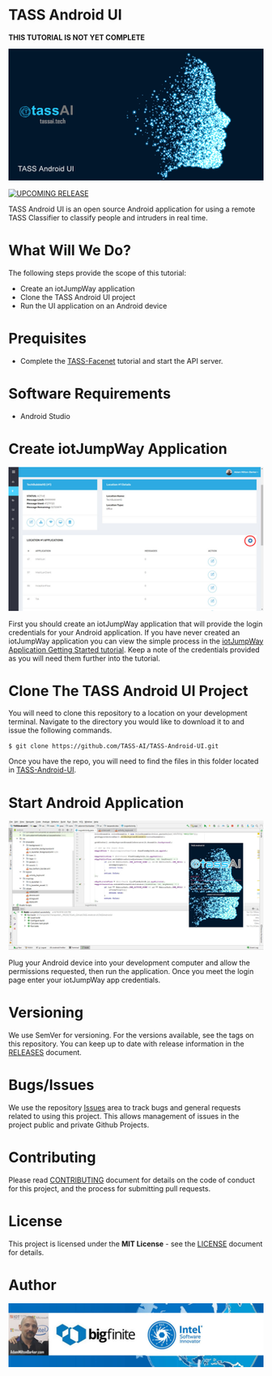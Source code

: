 # TASS Android UI
**THIS TUTORIAL IS NOT YET COMPLETE**

[![TASS Android UI](images/android.png)](https://github.com/TASS-AI/TASS-Android-UI/)

[![UPCOMING RELEASE](https://img.shields.io/badge/UPCOMING%20RELEASE-0.0.1-blue.svg)](https://github.com/TASS-AI/TASS-Android-UI/tree/0.0.1)

TASS Android UI is an open source Android application for using a remote TASS Classifier to classify people and intruders in real time.

# What Will We Do?

The following steps provide the scope of this tutorial:

- Create an iotJumpWay application
- Clone the TASS Android UI project
- Run the UI application on an Android device

# Prequisites

- Complete the [TASS-Facenet](https://github.com/TASS-AI/TASS-Facenet "TASS-Facenet") tutorial and start the API server.

# Software Requirements

- Android Studio

# Create iotJumpWay Application

[![TASS Android UI](images/iotJumpWay-Applications.jpg)](https://www.iotjumpway.tech/console/)

First you should create an iotJumpWay application that will provide the login credentials for your Android application. If you have never created an iotJumpWay application you can view the simple process in the [iotJumpWay Application Getting Started tutorial](https://www.iotjumpway.tech/developers/getting-started-applications "iotJumpWay Application Getting Started tutorial"). Keep a note of the credentials provided as you will need them further into the tutorial.

# Clone The TASS Android UI Project

You will need to clone this repository to a location on your development terminal. Navigate to the directory you would like to download it to and issue the following commands.

    $ git clone https://github.com/TASS-AI/TASS-Android-UI.git

Once you have the repo, you will need to find the files in this folder located in [TASS-Android-UI](https://github.com/TASS-AI/TASS-Android-UI "TASS-Android-UI").

# Start Android Application

[![Start TASS Android UI](images/ASProject.jpg)](https://github.com/TASS-AI/TASS-Android-UI)

Plug your Android device into your development computer and allow the permissions requested, then run the application. Once you meet the login page enter your iotJumpWay app credentials.

# Versioning
We use SemVer for versioning. For the versions available, see the tags on this repository. You can keep up to date with release information in the [RELEASES](https://github.com/TASS-AI/TASS-Android-UI/blob/master/RELEASES.md "RELEASES") document.

# Bugs/Issues 

We use the repository [Issues](https://github.com/TASS-AI/TASS-Android-UI/issues "Issues") area to track bugs and general requests related to using this project. This allows management of issues in the project public and private Github Projects.

# Contributing
Please read [CONTRIBUTING](https://github.com/TASS-AI/TASS-Android-UI/blob/master/CONTRIBUTING.md "CONTRIBUTING") document for details on the code of conduct for this project, and the process for submitting pull requests.

# License
This project is licensed under the **MIT License** - see the [LICENSE](https://github.com/TASS-AI/TASS-Android-UI/blob/master/LICENSE.md "LICENSE") document for details.

# Author

[![Adam Milton-Barker: BigFinte IoT Network Engineer & Intel® Software Innovator](images/Adam-Milton-Barker.jpg)](https://github.com/AdamMiltonBarker) 
